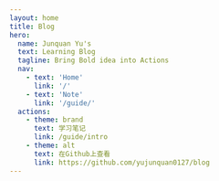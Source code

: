 ```yaml
---
layout: home
title: Blog
hero:
  name: Junquan Yu's
  text: Learning Blog
  tagline: Bring Bold idea into Actions
  nav: 
    - text: 'Home'
      link: '/'
    - text: 'Note'
      link: '/guide/'
  actions:
    - theme: brand
      text: 学习笔记
      link: /guide/intro 
    - theme: alt
      text: 在Github上查看
      link: https://github.com/yujunquan0127/blog
---
```

